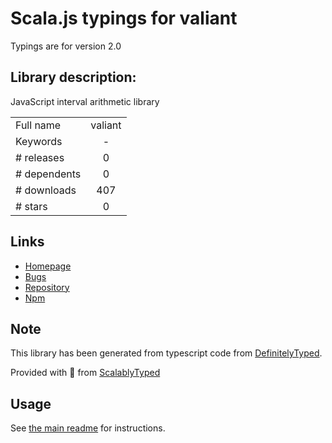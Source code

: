 
# Scala.js typings for valiant

Typings are for version 2.0

## Library description:
JavaScript interval arithmetic library

|                    |                 |
| ------------------ | :-------------: |
| Full name          | valiant |
| Keywords           | - |
| # releases         | 0 |
| # dependents       | 0 |
| # downloads        | 407 |
| # stars            | 0 |

## Links
- [Homepage](https://github.com/tweetdeck/valiant#readme)
- [Bugs](https://github.com/tweetdeck/valiant/issues)
- [Repository](https://github.com/tweetdeck/valiant)
- [Npm](https://www.npmjs.com/package/valiant)
    


## Note
This library has been generated from typescript code from [DefinitelyTyped](https://definitelytyped.org).

Provided with :purple_heart: from [ScalablyTyped](https://github.com/oyvindberg/ScalablyTyped)

## Usage
See [the main readme](../../readme.md) for instructions.


